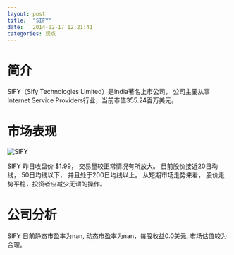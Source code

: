 ```yaml
---
layout: post
title:  "SIFY"
date:   2014-02-17 12:21:41
categories: 观点
---
```


# 简介
SIFY（Sify Technologies Limited）是India著名上市公司，
公司主要从事Internet Service Providers行业，当前市值355.24百万美元。

# 市场表现

![SIFY](http://finviz.com/chart.ashx?t=SIFY&ty=c&ta=1&p=d&s=l)

SIFY 昨日收盘价 $1.99，
交易量较正常情况有所放大。
目前股价接近20日均线，
50日均线以下，
并且处于200日均线以上。
从短期市场走势来看，
股价走势平稳，投资者应减少无谓的操作。

# 公司分析
SIFY 目前静态市盈率为nan, 动态市盈率为nan，每股收益0.0美元,
市场估值较为合理。
